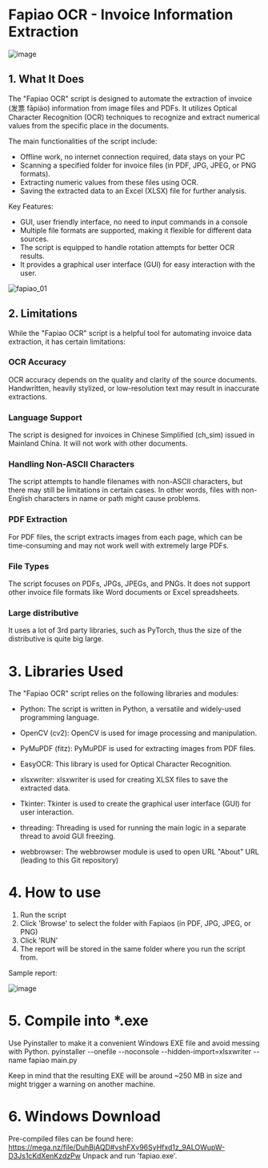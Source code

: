 # Fapiao OCR - Invoice Information Extraction

![image](https://github.com/wtigga/fapiao/assets/7037184/460b6100-2dab-4322-a768-be70644497d6)

## 1. What It Does

The "Fapiao OCR" script is designed to automate the extraction of invoice (发票 fāpiào) information from image files and PDFs. It utilizes Optical Character Recognition (OCR) techniques to recognize and extract numerical values from the specific place in the documents. 

The main functionalities of the script include:
* Offline work, no internet connection required, data stays on your PC
* Scanning a specified folder for invoice files (in PDF, JPG, JPEG, or PNG formats).
* Extracting numeric values from these files using OCR.
* Saving the extracted data to an Excel (XLSX) file for further analysis.

Key Features:
* GUI, user friendly interface, no need to input commands in a console
* Multiple file formats are supported, making it flexible for different data sources.
* The script is equipped to handle rotation attempts for better OCR results.
* It provides a graphical user interface (GUI) for easy interaction with the user.

![fapiao_01](https://github.com/wtigga/fapiao/assets/7037184/a3ba63c9-504d-48f7-b963-5547c7eed82d)


## 2. Limitations
While the "Fapiao OCR" script is a helpful tool for automating invoice data extraction, it has certain limitations:

### OCR Accuracy
OCR accuracy depends on the quality and clarity of the source documents. Handwritten, heavily stylized, or low-resolution text may result in inaccurate extractions.

### Language Support
The script is designed for invoices in Chinese Simplified (ch_sim) issued in Mainland China. It will not work with other documents.

### Handling Non-ASCII Characters
The script attempts to handle filenames with non-ASCII characters, but there may still be limitations in certain cases. In other words, files with non-English characters in name or path might cause problems.

### PDF Extraction
For PDF files, the script extracts images from each page, which can be time-consuming and may not work well with extremely large PDFs.

### File Types
The script focuses on PDFs, JPGs, JPEGs, and PNGs. It does not support other invoice file formats like Word documents or Excel spreadsheets.

### Large distributive
It uses a lot of 3rd party libraries, such as PyTorch, thus the size of the distributive is quite big large.

# 3. Libraries Used

The "Fapiao OCR" script relies on the following libraries and modules:

* Python: The script is written in Python, a versatile and widely-used programming language.

* OpenCV (cv2): OpenCV is used for image processing and manipulation.

* PyMuPDF (fitz): PyMuPDF is used for extracting images from PDF files.

* EasyOCR: This library is used for Optical Character Recognition.

* xlsxwriter: xlsxwriter is used for creating XLSX files to save the extracted data.

* Tkinter: Tkinter is used to create the graphical user interface (GUI) for user interaction.

* threading: Threading is used for running the main logic in a separate thread to avoid GUI freezing.

* webbrowser: The webbrowser module is used to open URL "About" URL (leading to this Git repository)

# 4. How to use

1. Run the script
2. Click 'Browse' to select the folder with Fapiaos (in PDF, JPG, JPEG, or PNG)
3. Click 'RUN'
4. The report will be stored in the same folder where you run the script from.

Sample report:

![image](https://github.com/wtigga/fapiao/assets/7037184/a904e687-586c-4f89-a0d1-b25a6baf26fe)

# 5. Compile into *.exe
Use Pyinstaller to make it a convenient Windows EXE file and avoid messing with Python.
pyinstaller --onefile --noconsole --hidden-import=xlsxwriter --name fapiao main.py

Keep in mind that the resulting EXE will be around ~250 MB in size and might trigger a warning on another machine.

# 6. Windows Download
Pre-compiled files can be found here:
https://mega.nz/file/DuhBjAQD#vshFXv96SyHfxd1z_9ALOWupW-D3Js1cKdXenKzdzPw
Unpack and run 'fapiao.exe'.